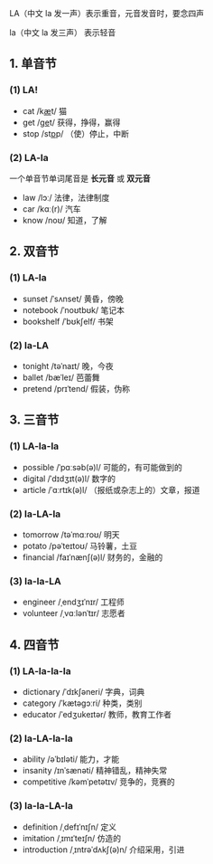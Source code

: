 LA（中文 la 发一声）表示重音，元音发音时，要念四声

la（中文 la 发三声） 表示轻音

## 1. 单音节

### (1) LA!

+ cat /k<u>æ</u>t/ 猫
+ get /g<u>e</u>t/ 获得，挣得，赢得
+ stop /st<u>ɒ</u>p/ （使）停止，中断

### (2) LA-la

一个单音节单词尾音是 **长元音** 或 **双元音**

+ law /lɔː/ 法律，法律制度
+ car /kɑː(r)/ 汽车
+ know /noʊ/ 知道，了解

## 2. 双音节

### (1) LA-la

+ sunset /ˈsʌnset/ 黄昏，傍晚
+ notebook /ˈnoʊtbʊk/ 笔记本
+ bookshelf /ˈbʊkʃelf/ 书架

### (2) la-LA

+ tonight /təˈnaɪt/ 晚，今夜
+ ballet /bæˈleɪ/ 芭蕾舞
+ pretend /prɪˈtend/ 假装，伪称

## 3. 三音节

### (1) LA-la-la

+ possible /ˈpɑːsəb(ə)l/ 可能的，有可能做到的
+ digital /ˈdɪdʒɪt(ə)l/ 数字的
+ article /ˈɑːrtɪk(ə)l/ （报纸或杂志上的）文章，报道

### (2) la-LA-la

+ tomorrow /təˈmɑːroʊ/ 明天
+ potato /pəˈteɪtoʊ/ 马铃薯，土豆
+ financial /faɪˈnænʃ(ə)l/ 财务的，金融的

### (3) la-la-LA

+ engineer /ˌendʒɪˈnɪr/ 工程师
+ volunteer /ˌvɑːlənˈtɪr/ 志愿者

## 4. 四音节

### (1) LA-la-la-la

+ dictionary /ˈdɪkʃəneri/ 字典，词典
+ category /ˈkætəɡɔːri/ 种类，类别
+ educator /ˈedʒukeɪtər/ 教师，教育工作者

### (2) la-LA-la-la

+ ability /əˈbɪləti/ 能力，才能
+ insanity /ɪnˈsænəti/ 精神错乱，精神失常
+ competitive /kəmˈpetətɪv/ 竞争的，竞赛的

### (3) la-la-LA-la

+ definition /ˌdefɪˈnɪʃn/ 定义
+ imitation /ˌɪmɪˈteɪʃn/ 仿造的
+ introduction /ˌɪntrəˈdʌkʃ(ə)n/ 介绍采用，引进
